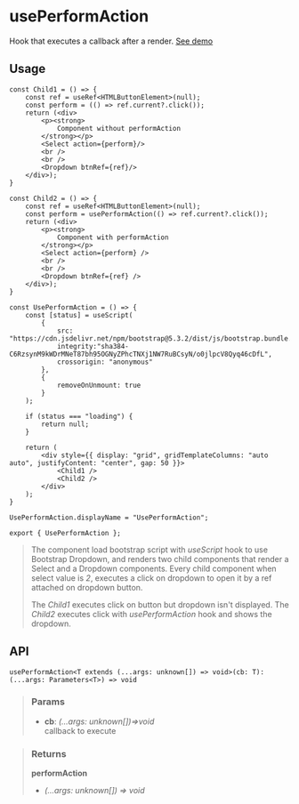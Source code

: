 # usePerformAction
Hook that executes a callback after a render. [See demo](https://ndriadev.github.io/react-tools/#/hooks/events/usePerformAction)

## Usage

```tsx
const Child1 = () => {
	const ref = useRef<HTMLButtonElement>(null);
	const perform = (() => ref.current?.click());
	return (<div>
		<p><strong>
			Component without performAction
		</strong></p>
		<Select action={perform}/>
		<br />
		<br />
		<Dropdown btnRef={ref}/>
	</div>);
}

const Child2 = () => {
	const ref = useRef<HTMLButtonElement>(null);
	const perform = usePerformAction(() => ref.current?.click());
	return (<div>
		<p><strong>
			Component with performAction
		</strong></p>
		<Select action={perform} />
		<br />
		<br />
		<Dropdown btnRef={ref} />
	</div>);
}

const UsePerformAction = () => {
	const [status] = useScript(
		{
			src: "https://cdn.jsdelivr.net/npm/bootstrap@5.3.2/dist/js/bootstrap.bundle.min.js",
			integrity:"sha384-C6RzsynM9kWDrMNeT87bh95OGNyZPhcTNXj1NW7RuBCsyN/o0jlpcV8Qyq46cDfL",
			crossorigin: "anonymous"
		},
		{
			removeOnUnmount: true
		}
	);

	if (status === "loading") {
		return null;
	}

	return (
		<div style={{ display: "grid", gridTemplateColumns: "auto auto", justifyContent: "center", gap: 50 }}>
			<Child1 />
			<Child2 />
		</div>
	);
}

UsePerformAction.displayName = "UsePerformAction";

export { UsePerformAction };
```

> The component load bootstrap script with _useScript_ hook to use Bootstrap Dropdown, and renders two child components that render a Select and a Dropdown components. Every child component when select value is _2_, executes a click on dropdown to open it by a ref attached on dropdown button.
> 
> The _Child1_ executes click on button but dropdown isn't displayed. The _Child2_ executes click with _usePerformAction_ hook and shows the dropdown.


## API

```tsx
usePerformAction<T extends (...args: unknown[]) => void>(cb: T): (...args: Parameters<T>) => void
```

> ### Params
>
> - __cb__: _(...args: unknown[])=>void_  
callback to execute
>


> ### Returns
>
> __performAction__
> - _(...args: unknown[]) => void_  
>
